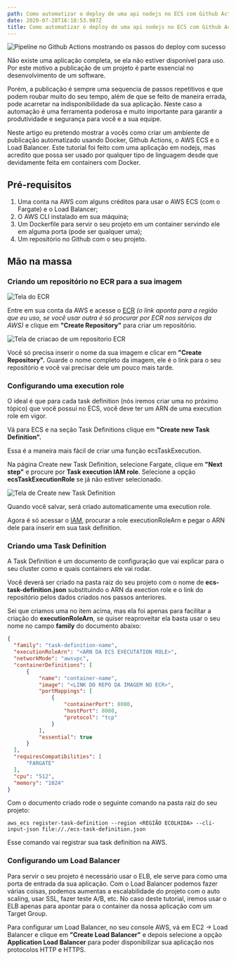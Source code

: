 ```yaml
---
path: Como automatizar o deploy de uma api nodejs no ECS com Github Actions
date: 2020-07-28T16:10:53.987Z
title: Como automatizar o deploy de uma api nodejs no ECS com Github Actions
---
```

![Pipeline no Github Actions mostrando os passos do deploy com sucesso](assets/2.png "Pipeline no Github Actions mostrando os passos do deploy com sucesso")

Não existe uma aplicação completa, se ela não estiver disponível para uso. Por este motivo a publicação de um projeto é parte essencial no desenvolvimento de um software. 

Porém, a publicação é sempre uma sequencia de passos repetitivos e que podem roubar muito do seu tempo, além de que se feito de maneira errada, pode acarretar na indisponibilidade da sua aplicação. Neste caso a automação é uma ferramenta poderosa e muito importante para garantir a produtividade e segurança para você e a sua equipe.

Neste artigo eu pretendo mostrar a vocês como criar um ambiente de publicação automatizado usando Docker, Github Actions, o AWS ECS e o Load Balancer. Este tutorial foi feito com uma aplicação em nodejs, mas acredito que possa ser usado por qualquer tipo de linguagem desde que devidamente feita em containers com Docker.

## Pré-requisitos

1. Uma conta na AWS com alguns créditos para usar o AWS ECS (com o Fargate) e o Load Balancer;
2. O AWS CLI instalado em sua máquina;
3. Um Dockerfile para servir o seu projeto em um container servindo ele em alguma porta (pode ser qualquer uma);
4. Um repositório no Github com o seu projeto.

## Mão na massa

### Criando um repositório no ECR para a sua imagem

![Tela do ECR](assets/3.png "Tela do ECR")

Entre em sua conta da AWS e acesse o [ECR](https://us-east-2.console.aws.amazon.com/ecr/repositories?region=us-east-2#) *(o link aponta para a região que eu uso, se você usar outra é só procurar por ECR nos serviços da AWS)* e clique em **"Create Repository"** para criar um repositório.

![Tela de criacao de um repositorio ECR](assets/1.png "Tela de criacao de um repositorio ECR")

Você só precisa inserir o nome da sua imagem e clicar em **"Create Repository".** Guarde o nome completo da imagem, ele é o link para o seu repositório e você vai precisar dele um pouco mais tarde.

### Configurando uma execution role

O ideal é que para cada task definition (nós iremos criar uma no próximo tópico) que você possui no ECS, você deve ter um ARN de uma execution role em vigor. 

Vá para ECS e na seção Task Definitions clique em **"Create new Task Definition".**

Essa é a maneira mais fácil de criar uma função ecsTaskExecution.

Na página Create new Task Definition, selecione Fargate, clique em **"Next step"** e procure por **Task execution IAM role**. Selecione a opção **ecsTaskExecutionRole** se já não estiver selecionado.

![Tela de Create new Task Definition](assets/4.png "Tela de Create new Task Definition")

Quando você salvar, será criado automaticamente uma execution role. 

Agora é só acessar o [IAM](https://console.aws.amazon.com/iam/home?region=us-east-2#/roles), procurar a role executionRoleArn e pegar o ARN dele para inserir em sua task definition.

### Criando uma Task Definition

A Task Definition é um documento de configuração que vai explicar para o seu cluster como e quais containers ele vai rodar.

Você deverá ser criado na pasta raiz do seu projeto com o nome de **ecs-task-definition.json** substituindo o ARN da exection role e o link do repositório pelos dados criados nos passos anteriores.

Sei que criamos uma no item acima, mas ela foi apenas para facilitar a criação do **executionRoleArn**, se quiser reaproveitar ela basta usar o seu nome no campo **family** do documento abaixo:

```json
{
  "family": "task-definition-name",
  "executionRoleArn": "<ARN DA ECS EXECUTATION ROLE>",
  "networkMode": "awsvpc",
  "containerDefinitions": [
      {
          "name": "container-name",
          "image": "<LINK DO REPO DA IMAGEM NO ECR>",
          "portMappings": [
              {
                  "containerPort": 8080,
                  "hostPort": 8080,
                  "protocol": "tcp"
              }
          ],
          "essential": true
      }
  ],
  "requiresCompatibilities": [
      "FARGATE"
  ],
  "cpu": "512",
  "memory": "1024"
}
```

Com o documento criado rode o seguinte comando na pasta raiz do seu projeto:

`aws_ecs register-task-definition --region <REGIÃO ECOLHIDA> --cli-input-json file://./ecs-task-definition.json`

Esse comando vai registrar sua task definition na AWS.

### Configurando um Load Balancer

Para servir o seu projeto é necessário usar o ELB, ele serve para como uma porta de entrada da sua aplicação. Com o Load Balancer podemos fazer várias coisas, podemos aumentas a escalabilidade do projeto com o auto scaling, usar SSL, fazer teste A/B, etc. No caso deste tutorial, iremos usar o ELB apenas para apontar para o container da nossa aplicação com um Target Group.

Para configurar um Load Balancer, no seu console AWS, vá em EC2 -> Load Balancer e clique em **"Create Load Balancer"** e depois selecione a opção **Application Load Balancer** para poder disponibilizar sua aplicação nos protocolos HTTP e HTTPS.